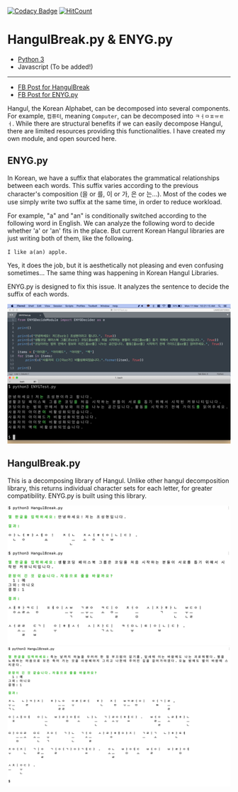 [![Codacy Badge](https://api.codacy.com/project/badge/Grade/b3504707702a491bb4a40ad495a55cd6)](https://app.codacy.com/app/anaclumos/hangulbreak?utm_source=github.com&utm_medium=referral&utm_content=anaclumos/hangulbreak&utm_campaign=Badge_Grade_Dashboard) [![HitCount](http://hits.dwyl.io/anaclumos/hangulbreak.svg)](http://hits.dwyl.io/anaclumos/hangulbreak)

# HangulBreak.py & ENYG.py

* [Python 3](Python)
* Javascript (To be added!)

- - -

* [FB Post for HangulBreak](https://www.facebook.com/groups/codingeverybody/permalink/2725256104181575/)
* [FB Post for ENYG.py](https://www.facebook.com/groups/codingeverybody/permalink/2751648758208976/)

Hangul, the Korean Alphabet, can be decomposed into several components. For example, `컴퓨터`, meaning `Computer`, can be decomposed into `ㅋㅓㅁㅍㅠㅌㅓ`. While there are structural benefits if we can easily decompose Hangul, there are limited resources providing this functionalities. I have created my own module, and open sourced here.

## ENYG.py

In Korean, we have a suffix that elaborates the grammatical relationships between each words. This suffix varies according to the previous character's composition (을 or 를, 이 or 가, 은 or 는...). Most of the codes we use simply write two suffix at the same time, in order to reduce workload.

For example, "a" and "an" is conditionally switched according to the following word in English. We can analyze the following word to decide whether 'a' or 'an' fits in the place. But current Korean Hangul libraries are just writing both of them, like the following.

```
I like a(an) apple.
```
Yes, it does the job, but it is aesthetically not pleasing and even confusing sometimes... The same thing was happening in Korean Hangul Libraries.

ENYG.py is designed to fix this issue. It analyzes the sentence to decide the suffix of each words.

![demo3](assets/demo3.png)

## HangulBreak.py

This is a decomposing library of Hangul. Unlike other hangul decomposition library, this returns individual character sets for each letter, for greater compatibility. ENYG.py is built using this library.

![demo1.png](assets/demo1.png)
![demo2.png](assets/demo2.png)
